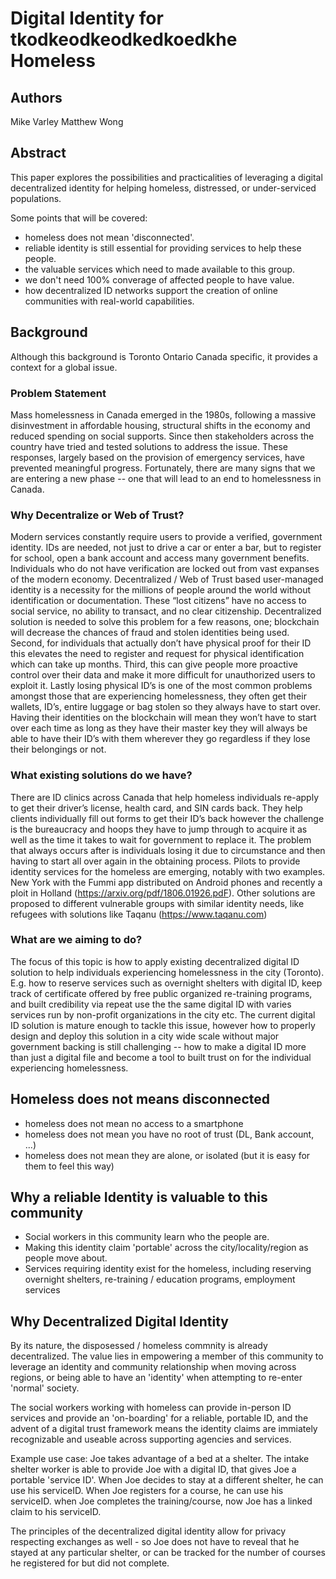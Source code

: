 # Digital Identity for tkodkeodkeodkedkoedkhe Homeless

## Authors

Mike Varley
Matthew Wong

## Abstract

This paper explores the possibilities and practicalities of leveraging a digital decentralized identity for helping homeless, distressed, or under-serviced populations.

Some points that will be covered:
* homeless does not mean 'disconnected'.
* reliable identity is still essential for providing services to help these people.
* the valuable services which need to made available to this group.
* we don't need 100% converage of affected people to have value.
* how decentralized ID networks support the creation of online communities with real-world capabilities.

## Background

Although this background is Toronto Ontario Canada specific, it provides a context for a global issue.  

### Problem Statement
Mass homelessness in Canada emerged in the 1980s, following a massive disinvestment in affordable housing, structural shifts in the economy and reduced spending on social supports. Since then stakeholders across the country have tried and tested solutions to address the issue. These responses, largely based on the provision of emergency services, have prevented meaningful progress. Fortunately, there are many signs that we are entering a new phase -- one that will lead to an end to homelessness in Canada.

### Why Decentralize or Web of Trust?
Modern services constantly require users to provide a verified, government identity. IDs are needed, not just to drive a car or enter a bar, but to register for school, open a bank account and access many government benefits. Individuals who do not have verification are locked out from vast expanses of the modern economy. Decentralized / Web of Trust based user-managed identity is a necessity for the millions of people around the world without identification or documentation. These “lost citizens” have no access to social service, no ability to transact, and no clear citizenship. 
Decentralized solution is needed to solve this problem for a few reasons, one; blockchain will decrease the chances of fraud and stolen identities being used. Second, for individuals that actually don’t have physical proof for their ID this elevates the need to register and request for physical identification which can take up months. Third, this can give people more proactive control over their data and make it more difficult for unauthorized users to exploit it. Lastly losing physical ID’s is one of the most common problems amongst those that are experiencing homelessness, they often get their wallets, ID’s, entire luggage or bag stolen so they always have to start over. Having their identities on the blockchain will mean they won’t have to start over each time as long as they have their master key they will always be able to have their ID’s with them wherever they go regardless if they lose their belongings or not.

### What existing solutions do we have?
There are ID clinics across Canada that help homeless individuals re-apply to get their driver’s license, health card, and SIN cards back. They help clients individually fill out forms to get their ID’s back however the challenge is the bureaucracy and hoops they have to jump through to acquire it as well as the time it takes to wait for government to replace it. 
The problem that always occurs after is individuals losing it due to circumstance and then having to start all over again in the obtaining process.
Pilots to provide identity services for the homeless are emerging, notably with two examples. New York with the Fummi app distributed on Android phones  and recently a ploit in Holland (https://arxiv.org/pdf/1806.01926.pdF). 
Other solutions are proposed to different vulnerable groups with similar identity needs, like refugees with solutions like Taqanu (https://www.taqanu.com)

### What are we aiming to do?
The focus of this topic is how to apply existing decentralized digital ID solution to help individuals experiencing homelessness in the city (Toronto). E.g. how to reserve services such as overnight shelters with digital ID, keep track of certificate offered by free public organized re-training programs, and built credibility via repeat use the the same digital ID with varies services run by non-profit organizations in the city etc. The current digital ID solution is mature enough to tackle this issue, however how to properly design and deploy this solution in a city wide scale without major government backing is still challenging -- how to make a digital ID more than just a digital file and become a tool to built trust on for the individual experiencing homelessness. 


## Homeless does not means disconnected

* homeless does not mean no access to a smartphone
* homeless does not mean you have no root of trust (DL, Bank account, ...)
* homeless does not mean they are alone, or isolated (but it is easy for them to feel this way)

## Why a reliable Identity is valuable to this community

* Social workers in this community learn who the people are.
* Making this identity claim 'portable' across the city/locality/region as people move about.
* Services requiring identity exist for the homeless, including reserving overnight shelters, re-training / education programs, employment services

## Why Decentralized Digital Identity

By its nature, the disposessed / homeless commnity is already decentralized. The value lies in empowering a member of this community to leverage an identity and community relationship when moving across regions, or being able to have an 'identity' when attempting to re-enter 'normal' society.

The social workers working with homeless can provide in-person ID services and provide an 'on-boarding' for a reliable, portable ID, and the advent of a digital trust framework means the identity claims are immiately recognizable and useable across supporting agencies and services.

Example use case: Joe takes advantage of a bed at a shelter. The intake shelter worker is able to provide Joe with a digital ID, that gives Joe a portable 'service ID'. When Joe decides to stay at a different shelter, he can use his serviceID. When Joe registers for a course, he can use his serviceID. when Joe completes the training/course, now Joe has a linked claim to his serviceID.

The principles of the decentralized digital identity allow for privacy respecting exchanges as well - so Joe does not have to reveal that he stayed at any particular shelter, or can be tracked for the number of courses he registered for but did not complete.
